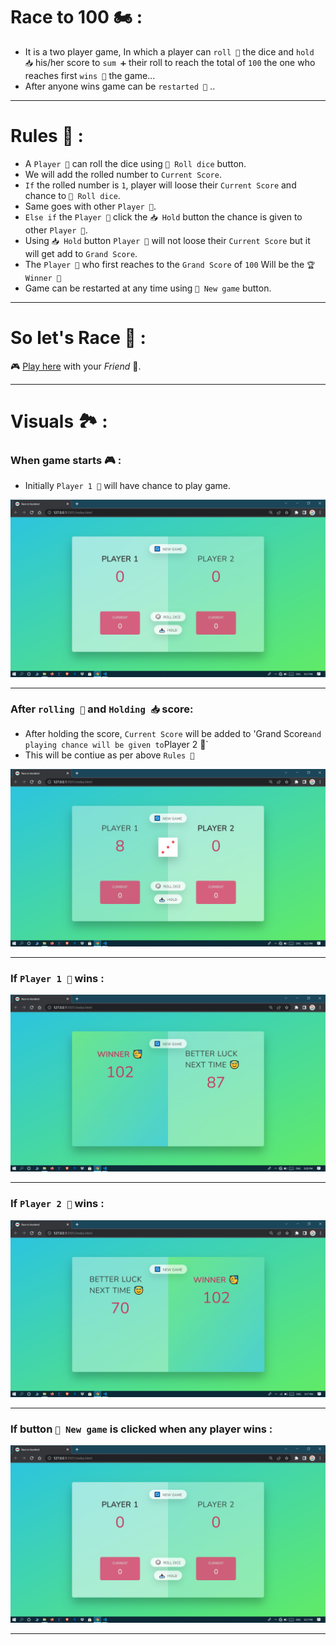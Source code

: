 # Race to 100 🏍 : 
* It is a two player game, In which a player can `roll 🎲` the dice and `hold 📥` his/her score to `sum ➕` their roll to reach the total of `100` the one who reaches first `wins 🥳` the game...
* After anyone wins game can be `restarted 🔄` ..
<hr>

# Rules 📝 : 
* A `Player 👨` can roll the dice using `🎲 Roll dice` button.
* We will add the rolled number to `Current Score`.
* `If` the rolled number is `1`, player will loose their `Current Score` and chance to `🎲 Roll dice`.
* Same goes with other `Player 👨`.
* `Else if` the `Player 👨` click the `📥 Hold` button the chance is given to other `Player 👨`.
* Using `📥 Hold` button `Player 👨` will not loose their `Current Score` but it will get add to `Grand Score`.
* The `Player 👨` who first reaches to the `Grand Score` of `100` Will be the `🏆 Winner 🥳`
* Game can be restarted at any time using `🔄 New game` button.
<hr>

# So let's Race 🚗 : 
<p> 🎮 <a href="https://abhinav384.github.io/Race-to-100/">Play here</a> with your <i>Friend</i> 🕺.</p>
<hr>

# Visuals 🏞 : 
### When game starts 🎮 :
* Initially `Player 1 👨` will have chance to play game.
<img src="https://github.com/shreyashHake/Race--to--100/blob/main/Images/for_readMe/newGame.PNG" alt="Home Page">
<hr> 

### After `rolling 🎲` and `Holding 📥` score:
* After holding the score, `Current Score` will be added to 'Grand Score` and playing chance will be given to `Player 2 🧒`
* This will be contiue as per above `Rules 📝`
<img src="https://github.com/shreyashHake/Race--to--100/blob/main/Images/for_readMe/hold.PNG" alt="After Holding">
<hr> 

### If `Player 1 👨` wins :
<img src="https://github.com/shreyashHake/Race--to--100/blob/main/Images/for_readMe/player1_win.PNG" alt="Player 1 wins">
<hr> 

### If `Player 2 🧒` wins :
<img src="https://github.com/shreyashHake/Race--to--100/blob/main/Images/for_readMe/player2_win.PNG" alt="Player 2 wins">
<hr>

### If button `🔄 New game` is clicked when any player wins :
<img src="https://github.com/shreyashHake/Race--to--100/blob/main/Images/for_readMe/newGame.PNG" alt="New game">
<hr>
